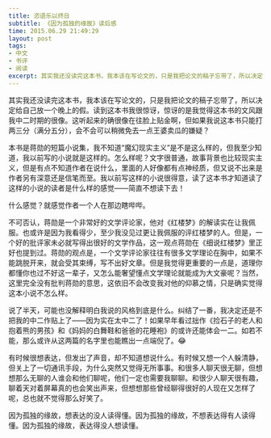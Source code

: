 ```yaml
---
title: 恣语乐以终日
subtitle: 《因为孤独的缘故》读后感
time: 2015.06.29 21:49:29
layout: post
tags:
- 中文
- 书评
- 阅读
excerpt: 其实我还没读完这本书，我本该在写论文的，只是我把论文的稿子忘带了，所以决定给自己放一个晚上的假。读到这本书我很惊讶，惊讶的是我觉得这本书的文风跟我中二时期的很像。这听起来的确很像在往脸上贴金啊，但如果我说这本书只能打两三分（满分五分），会不会可以稍微免去一点王婆卖瓜的嫌疑？
---
```


其实我还没读完这本书，我本该在写论文的，只是我把论文的稿子忘带了，所以决定给自己放一个晚上的假。读到这本书我很惊讶，惊讶的是我觉得这本书的文风跟我中二时期的很像。这听起来的确很像在往脸上贴金啊，但如果我说这本书只能打两三分（满分五分），会不会可以稍微免去一点王婆卖瓜的嫌疑？

本书是蒋勋的短篇小说集，我不知道“魔幻现实主义”是不是这么样的，但我至少知道，我以前写的小说就是这样的。怎么样呢？文字很普通，故事背景也比较现实主义，但是有点不知道作者在说什么，里面的人好像都有点神经质，但又说不出来是作者另有深意还是信笔而至。我以前写这样的小说很得意，读了这本书才知道读了这样的小说的读者是什么样的感觉——简直不想读下去！

什么感觉？就感觉作者一个人在那边瞎哔哔。

不可否认，蒋勋是一个非常好的文学评论家，他对《红楼梦》的解读实在让我佩服。也或许是因为我看得少，至少我没见过更让我佩服的评红楼梦的人。但是，一个好的批评家未必就写得出很好的文学作品，这一观点蒋勋在《细说红楼梦》里正好也提到过。蒋勋的观点是，一个文学评论家往往有很多文学理论在胸中，如果不能跳脱开来，就会受其束缚，写不出好文章。但是我觉得更重要的一点是，道理你都懂你也过不好这一辈子，又怎么能奢望懂点文学理论就能成为大文豪呢？当然，这里完全没有批判蒋勋的意思，这依旧不会改变我对他的仰慕之情，只是确实觉得这本小说不怎么样。

说了半天，可能也没解释明白我说的风格到底是什么。纠结了一番，我决定还是不把我的中二作贴上了——因为实在太中二了！如果早年看过拙作《捡石子的老人和抱着熊的男孩》和《妈妈的白舞鞋和爸爸的花睡袍》的或许还能体会一二。如若不能，那么或许从这两篇的名字里也能瞧出一点端倪了。:joy:

有时候很想表达，但发出了声音，却不知道想说什么。有时候又想一个人躲清静，但关上了一切通讯手段，为什么突然又觉得无所事事。和很多人聊天很无聊，但想想那么无聊的人谁会和他们聊呢，他们一定也需要我聊聊。和很少人聊天很有趣，聊着天对着屏幕真的也会笑出声来，但想想那些曾经聊得很好的人现在又怎样了呢，总也就不觉得那么好笑了。

因为孤独的缘故，想表达的没人读得懂。因为孤独的缘故，不想表达得有人读得懂。因为孤独的缘故，表达得没人想读懂。
